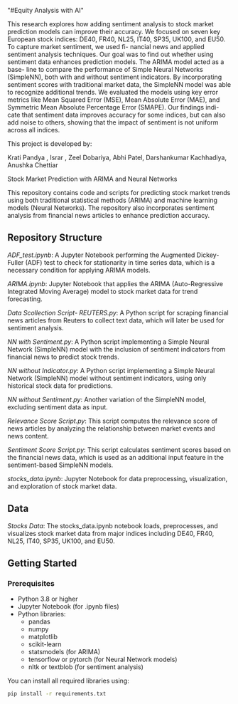 "#Equity Analysis with AI" 

This research explores how adding sentiment analysis to stock market prediction models
can improve their accuracy. We focused on seven key European stock indices: DE40,
FR40, NL25, IT40, SP35, UK100, and EU50. To capture market sentiment, we used fi-
nancial news and applied sentiment analysis techniques. Our goal was to find out whether
using sentiment data enhances prediction models. The ARIMA model acted as a base-
line to compare the performance of Simple Neural Networks (SimpleNN), both with and
without sentiment indicators. By incorporating sentiment scores with traditional market
data, the SimpleNN model was able to recognize additional trends. We evaluated the
models using key error metrics like Mean Squared Error (MSE), Mean Absolute Error
(MAE), and Symmetric Mean Absolute Percentage Error (SMAPE). Our findings indi-
cate that sentiment data improves accuracy for some indices, but can also add noise to
others, showing that the impact of sentiment is not uniform across all indices.

This project is developed by:

Krati Pandya , Israr , Zeel Dobariya, Abhi Patel, Darshankumar Kachhadiya, Anushka Chettiar

Stock Market Prediction with ARIMA and Neural Networks

This repository contains code and scripts for predicting stock market trends using both traditional statistical methods (ARIMA) and machine learning models (Neural Networks). The repository also incorporates sentiment analysis from financial news articles to enhance prediction accuracy.

## Repository Structure

 *ADF_test.ipynb*: A Jupyter Notebook performing the Augmented Dickey-Fuller (ADF) test to check for stationarity in time series data, which is a necessary condition for applying ARIMA models.
  
 *ARIMA.ipynb*: Jupyter Notebook that applies the ARIMA (Auto-Regressive Integrated Moving Average) model to stock market data for trend forecasting. 

 *Data Scollection Script- REUTERS.py*: A Python script for scraping financial news articles from Reuters to collect text data, which will later be used for sentiment analysis.

*NN with Sentiment.py*: A Python script implementing a Simple Neural Network (SimpleNN) model with the inclusion of sentiment indicators from financial news to predict stock trends.

*NN without Indicator.py*: A Python script implementing a Simple Neural Network (SimpleNN) model without sentiment indicators, using only historical stock data for predictions.

 *NN without Sentiment.py*: Another variation of the SimpleNN model, excluding sentiment data as input.

 *Relevance Score Script.py*: This script computes the relevance score of news articles by analyzing the relationship between market events and news content.

*Sentiment Score Script.py*: This script calculates sentiment scores based on the financial news data, which is used as an additional input feature in the sentiment-based SimpleNN models.

 *stocks_data.ipynb*: Jupyter Notebook for data preprocessing, visualization, and exploration of stock market data.

## Data

 *Stocks Data*: The stocks_data.ipynb notebook loads, preprocesses, and visualizes stock market data from major indices including DE40, FR40, NL25, IT40, SP35, UK100, and EU50.

## Getting Started

### Prerequisites

- Python 3.8 or higher
- Jupyter Notebook (for .ipynb files)
- Python libraries:
  - pandas
  - numpy
  - matplotlib
  - scikit-learn
  - statsmodels (for ARIMA)
  - tensorflow or pytorch (for Neural Network models)
  - nltk or textblob (for sentiment analysis)
  
You can install all required libraries using:

```bash
pip install -r requirements.txt
